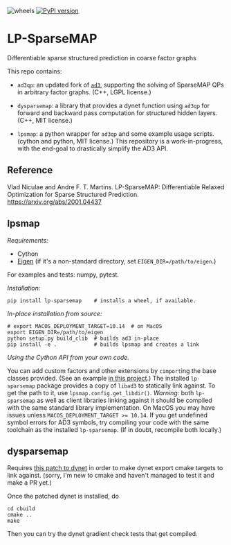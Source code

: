 ![wheels](https://github.com/deep-spin/lp-sparsemap/actions/workflows/wheels.yaml/badge.svg)
[![PyPI version](https://badge.fury.io/py/lp-sparsemap.svg)](https://badge.fury.io/py/lp-sparsemap)

# LP-SparseMAP
Differentiable sparse structured prediction in coarse factor graphs


This repo contains:

  - `ad3qp`: an updated fork of [`ad3`](https://github.com/andre-martins/ad3),
  supporting the solving of SparseMAP QPs in arbitrary factor graphs. (C++, LGPL
  license.)

  - `dysparsemap`: a library that provides a dynet function using `ad3qp` for
  forward and backward pass computation for structured hidden layers. (C++, MIT
  license.) 

  - `lpsmap`: a python wrapper for `ad3qp` and some example usage scripts.
  (cython and python, MIT license.)  This repository is a work-in-progress,
  with the end-goal to drastically simplify the AD3 API.
  

## Reference

Vlad Niculae and Andre F. T. Martins.
LP-SparseMAP: Differentiable Relaxed Optimization for Sparse Structured
Prediction. https://arxiv.org/abs/2001.04437


## lpsmap

*Requirements:*
 - Cython
 - [Eigen](https://gitlab.com/libeigen/eigen) (if it's a non-standard directory,
   set `EIGEN_DIR=/path/to/eigen`.)

For examples and tests: numpy, pytest.

*Installation:*

```
pip install lp-sparsemap    # installs a wheel, if available.
```

*In-place installation from source:*

```
# export MACOS_DEPLOYMENT_TARGET=10.14  # on MacOS
export EIGEN_DIR=/path/to/eigen
python setup.py build_clib  # builds ad3 in-place
pip install -e .            # builds lpsmap and creates a link
```

*Using the Cython API from your own code.*

You can add custom factors and other extensions by `cimport`ing the base classes
provided. (See an example [in this
project](https://github.com/deep-spin/sparse-marginalization-lvm/).)  The
installed `lp-sparsemap` package provides a copy of `libad3` to statically link
against. To get the path to it, use `lpsmap.config.get_libdir()`.  *Warning:*
both `lp-sparsemap` as well as client libraries linking against it should be
compiled with the same standard library implementation. On MacOS you may have
issues unless `MACOS_DEPLOYMENT_TARGET >= 10.14`. If you get undefined symbol
errors for AD3 symbols, try compiling your code with the same toolchain as the
installed `lp-sparsemap`. (If in doubt, recompile both locally.)


## dysparsemap

Requires [this patch to
dynet](https://github.com/vene/dynet/commit/3c5e0c0e2a6a398312edaf7297473677b052280e)
in order to make dynet export cmake targets to link against.
(sorry, I'm new to cmake and haven't managed to test it and make a PR yet.)

Once the patched dynet is installed, do

```mkdir cbuild
cd cbuild
cmake ..
make
```

Then you can try the dynet gradient check tests that get compiled.



